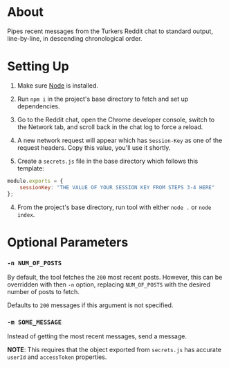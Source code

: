 # About

Pipes recent messages from the Turkers Reddit chat to standard output, line-by-line, in descending chronological order.

# Setting Up

1. Make sure [Node](https://nodejs.org/en/download/) is installed.

2. Run `npm i` in the project's base directory to fetch and set up dependencies.

3. Go to the Reddit chat, open the Chrome developer console, switch to the Network tab, and scroll back in the chat log to force a reload.

4. A new network request will appear which has `Session-Key` as one of the request headers. Copy this value, you'll use it shortly.

3. Create a `secrets.js` file in the base directory which follows this template:

```js
module.exports = {
    sessionKey: "THE VALUE OF YOUR SESSION KEY FROM STEPS 3-4 HERE"
};
```

4. From the project's base directory, run tool with either `node .` or `node index`.

# Optional Parameters

### `-n NUM_OF_POSTS`

By default, the tool fetches the `200` most recent posts. However, this can be overridden with then `-n` option, replacing `NUM_OF_POSTS` with the desired number of posts to fetch.

Defaults to `200` messages if this argument is not specified.

### `-m SOME_MESSAGE`

Instead of getting the most recent messages, send a message.

**NOTE**: This requires that the object exported from `secrets.js` has accurate `userId` and `accessToken` properties.